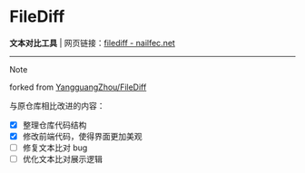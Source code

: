 # FileDiff

**文本对比工具** | 网页链接：[filediff - nailfec.net](nailfec.net/code/filediff)

---

> [!NOTE]
> forked from [YangguangZhou/FileDiff](https://github.com/YangguangZhou/FileDiff)

与原仓库相比改进的内容：

- [X] 整理仓库代码结构
- [X] 修改前端代码，使得界面更加美观
- [ ] 修复文本比对 bug
- [ ] 优化文本比对展示逻辑
